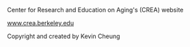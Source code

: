 Center for Research and Education on Aging's (CREA) website

www.crea.berkeley.edu

Copyright and created by Kevin Cheung